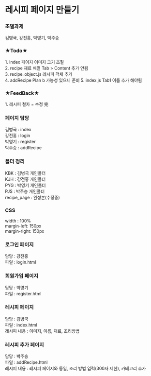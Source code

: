 # 레시피 페이지 만들기

<h3>조별과제</h3>
김병국, 강전홍, 박영기, 박주승

<h3>★Todo★</h3>
1. Index 페이지 이미지 크기 조절<br>
2. recipe 재료 배열 Tab > Content 추가 안됨<br>
3. recipe_object.js 레시피 객체 추가<br>
4. addRecipe Plan b 가능성 있으니 준비
5. index.js Tab1 이름 추가 해야됨

<h3>★FeedBack★</h3>
1. 레시피 철자 = 수정 完

<h3>페이지 담당</h3>
김병국 : index<br>
강전홍 : login<br>
박영기 : register<br>
박주승 : addRecipe<br>

<h3>폴더 정리</h3>
KBK : 김병국 개인폴더<br>
KJH : 강전홍 개인폴더<br>
PYG : 박영기 개인폴더<br>
PJS : 박주승 개인폴더<br>
recipe_page : 완성본(수정중)<br>

<h3>CSS</h3>
width : 100%<br>
margin-left: 150px<br>
margin-right: 150px<br>

<h3>로그인 페이지</h3>
담당 : 강전홍<br>
파일 : login.html

<h3>회원가입 페이지</h3>
담당 : 박영기<br>
파일 : register.html

<h3>레시피 페이지</h3>
담당 : 김병국<br>
파일 : index.html<br>
레시피 내용 : 이미지, 이름, 재료, 조리방법

<h3>레시피 추가 페이지</h3>
담당 : 박주승<br>
파일 : addRecipe.html<br>
레시피 내용 : 레시피 페이지와 동일, 조리 방법 입력(300자 제한), 카테고리 추가
